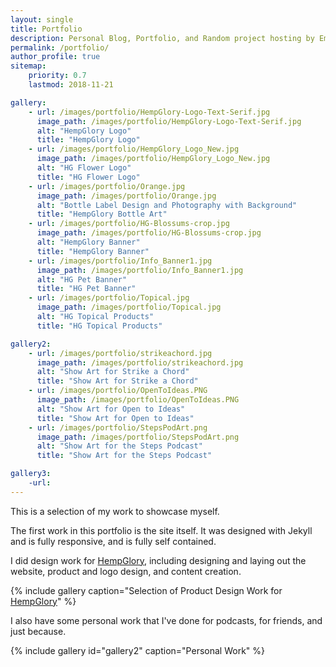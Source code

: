```yaml
---
layout: single
title: Portfolio
description: Personal Blog, Portfolio, and Random project hosting by Emmanuel Medina
permalink: /portfolio/
author_profile: true
sitemap:
    priority: 0.7
    lastmod: 2018-11-21

gallery:
    - url: /images/portfolio/HempGlory-Logo-Text-Serif.jpg
      image_path: /images/portfolio/HempGlory-Logo-Text-Serif.jpg
      alt: "HempGlory Logo"
      title: "HempGlory Logo"
    - url: /images/portfolio/HempGlory_Logo_New.jpg
      image_path: /images/portfolio/HempGlory_Logo_New.jpg
      alt: "HG Flower Logo"
      title: "HG Flower Logo"
    - url: /images/portfolio/Orange.jpg
      image_path: /images/portfolio/Orange.jpg
      alt: "Bottle Label Design and Photography with Background"
      title: "HempGlory Bottle Art"
    - url: /images/portfolio/HG-Blossums-crop.jpg
      image_path: /images/portfolio/HG-Blossums-crop.jpg
      alt: "HempGlory Banner"
      title: "HempGlory Banner"
    - url: /images/portfolio/Info_Banner1.jpg
      image_path: /images/portfolio/Info_Banner1.jpg
      alt: "HG Pet Banner"
      title: "HG Pet Banner"
    - url: /images/portfolio/Topical.jpg
      image_path: /images/portfolio/Topical.jpg
      alt: "HG Topical Products"
      title: "HG Topical Products"

gallery2:
    - url: /images/portfolio/strikeachord.jpg
      image_path: /images/portfolio/strikeachord.jpg
      alt: "Show Art for Strike a Chord"
      title: "Show Art for Strike a Chord"
    - url: /images/portfolio/OpenToIdeas.PNG
      image_path: /images/portfolio/OpenToIdeas.PNG
      alt: "Show Art for Open to Ideas"
      title: "Show Art for Open to Ideas"
    - url: /images/portfolio/StepsPodArt.png
      image_path: /images/portfolio/StepsPodArt.png
      alt: "Show Art for the Steps Podcast"
      title: "Show Art for the Steps Podcast"

gallery3:
    -url:
---
```


This is a selection of my work to showcase myself.

The first work in this portfolio is the site itself. It was designed with Jekyll and is fully responsive, and is fully self contained.

I did design work for [HempGlory](http://hempglory.com), including designing and laying out the website, product and logo design, and content creation.

{% include gallery caption="Selection of Product Design Work for [HempGlory](http://hempglory.com)" %}

I also have some personal work that I've done for podcasts, for friends, and just because.

{% include gallery id="gallery2" caption="Personal Work" %}

<!-- And a sample of Photography. Most of the photos are taken with my iPhone 7, but some of the most recent ones are taken with an Olympus Mirrorless.

{% include gallery id="gallery3" caption="Photography" %} -->



